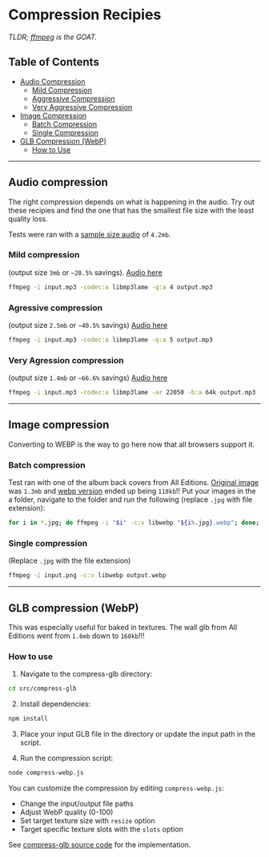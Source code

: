 # Compression Recipies
*TLDR; [ffmpeg](https://ffmpeg.org/) is the GOAT.*

## Table of Contents

- [Audio Compression](#audio-compression)
  - [Mild Compression](#mild-compression)
  - [Aggressive Compression](#agressive-compression)
  - [Very Aggressive Compression](#very-agression-compression)
- [Image Compression](#image-compression)
  - [Batch Compression](#batch-compression)
  - [Single Compression](#single-compression)
- [GLB Compression (WebP)](#glb-compression-webp)
  - [How to Use](#how-to-use)
 
<hr />

## Audio compression

The right compression depends on what is happening in the audio. Try out these recipies and find the one that has the smallest file size with the least quality loss.

Tests were ran with a [sample size audio](https://cdn.shopify.com/s/files/1/0711/3431/4719/files/Heartstrings-and-Bargain-Dreams.mp3?v=1744725103) of `4.2mb`.

### Mild compression

(output size `3mb` or `~28.5%` savings). [Audio here](https://cdn.shopify.com/s/files/1/0711/3431/4719/files/compressed.mp3?v=1744725179)

```bash
ffmpeg -i input.mp3 -codec:a libmp3lame -q:a 4 output.mp3
```

### Agressive compression

(output size `2.5mb` or `~40.5%` savings) [Audio here](https://cdn.shopify.com/s/files/1/0711/3431/4719/files/more-agressive.mp3?v=1744725178)

```bash
ffmpeg -i input.mp3 -codec:a libmp3lame -q:a 5 output.mp3
```

### Very Agression compression

(output size `1.4mb` or `~66.6%` savings) [Audio here](https://cdn.shopify.com/s/files/1/0711/3431/4719/files/very-agressive.mp3?v=1744725178)

```bash
ffmpeg -i input.mp3 -codec:a libmp3lame -ar 22050 -b:a 64k output.mp3
```
<hr />

## Image compression

Converting to WEBP is the way to go here now that all browsers support it.

### Batch compression
Test ran with one of the album back covers from All Editions. [Original image](https://github.com/user-attachments/assets/90c793d2-b2d0-47d2-b462-f022468c4ade) was `1.3mb` and [webp version](https://cdn.shopify.com/s/files/1/0711/3431/4719/files/Connect.webp?v=1744711306) ended up being `118kb`!! 
Put your images in the a folder, navigate to the folder and run the following (replace `.jpg` with file extension):

```bash
for i in *.jpg; do ffmpeg -i "$i" -c:v libwebp "${i%.jpg}.webp"; done;
```

### Single compression

(Replace `.jpg` with the file extension)

```bash
ffmpeg -i input.png -c:v libwebp output.webp
```
<hr />

## GLB compression (WebP)
This was especially useful for baked in textures. The wall glb from All Editions went from `1.6mb` down to `160kb`!!!

### How to use

1. Navigate to the compress-glb directory:

```bash
cd src/compress-glb
```

2. Install dependencies:

```bash
npm install
```

3. Place your input GLB file in the directory or update the input path in the script.

4. Run the compression script:

```bash
node compress-webp.js
```

You can customize the compression by editing `compress-webp.js`:

- Change the input/output file paths
- Adjust WebP quality (0-100)
- Set target texture size with `resize` option
- Target specific texture slots with the `slots` option

See [compress-glb source code](src/compress-glb/compress-webp.js) for the implementation.
